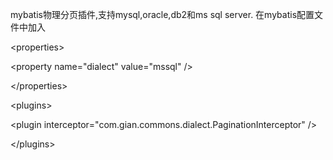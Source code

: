 mybatis物理分页插件,支持mysql,oracle,db2和ms sql server.
在mybatis配置文件中加入
<!-- value="mssql|oracle|mysql|db2" -->


&lt;properties&gt;


> 

&lt;property name="dialect" value="mssql" /&gt;


> 

&lt;/properties&gt;



> 

&lt;plugins&gt;


> > 

&lt;plugin interceptor="com.gian.commons.dialect.PaginationInterceptor" /&gt;



> 

&lt;/plugins&gt;

